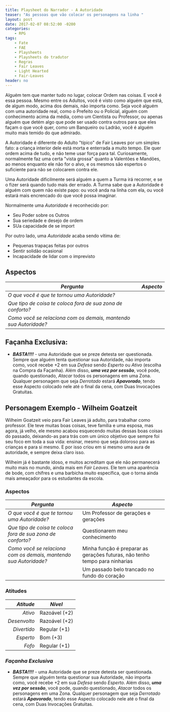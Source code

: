 ```yaml
---
title: Playsheet do Narrador - A Autoridade
teaser: "As pessoas que vão colocar os personagens na linha "
layout: post
date: 2017-02-07 08:52:00 -0200
categories: 
    - RPG
tags:
    - Fate
    - FAE
    - Playsheets
    - Playsheets do tradutor
    - Regras
    - Fair Leaves
    - Light Hearted
    - Fair-Leaves
header: no
---
```


Alguém tem que manter tudo no lugar, colocar Ordem nas coisas. E você é essa pessoa. Mesmo entre os Adultos, você é visto como alguém que está, de algum modo, acima dos demais, não importa como. Seja você alguém com uma autoridade real, como o Prefeito ou o Policial, alguém com conhecimento acima da média, como um Cientista ou Professor, ou apenas alguém que detém algo que pode ser usado contra outros para que eles façam o que você quer, como um Banqueiro ou Ladrão, você é alguém muito mais temido do que admirado.

A Autoridade é diferente do Adulto "típico" de Fair Leaves por um simples fato: a criança interior dele está morta e enterrada a muito tempo. Ele quer ordem acima de tudo, e não teme usar força para tal. Curiosamente, normalmente faz uma certa "vista grossa" quanto a Valentões e Mandões, ao menos enquanto ele não for o alvo, e os mesmos são espertos o suficiente para não se colocarem contra ele.

Uma Autoridade dificilmente será alguém a quem a Turma irá recorrer, e se o fizer será quando tudo mais der errado. A Turma sabe que a Autoridade é alguém com quem não existe papo: ou você anda na linha com ela, ou você estará mais encrencado do que você possa imaginar.

<!-- excerpt -->

Normalmente uma _Autoridade_ é reconhecido por:

+ Seu Poder sobre os Outros
+ Sua seriedade e desejo de ordem
+ SUa capacidade de se import

Por outro lado, uma _Autoridade_ acaba sendo vítima de:

+ Pequenas trapaças feitas por outros
+ Sentir solidão ocasional
+ Incapacidade de lidar com o imprevisto

## Aspectos

| ***Pergunta***                                                   | ***Aspecto*** |
|------------------------------------------------------------------|---------------|
| _O que você é que te tornou uma Autoridade?_                     |               |
| _Que tipo de coisa te coloca fora de sua zona de conforto?_      |               |
| _Como você se relaciona com os demais, mantendo sua Autoridade?_ |               | 

## Façanha Exclusiva:

+ ***BASTA!!!!*** - uma Autoridade que se preze detesta ser questionada. Sempre que alguém tenta questionar sua Autoridade, não importa como, você recebe +2 em sua _Defesa_ sendo _Esperto_ ou _Ativo_ (escolha na Compra da Façanha). Além disso, ___uma vez por sessão___, você pode, quando questionado, _Atacar_ todos os personagens em uma Zona. Qualquer personagem que seja _Derrotado_ estará ___Apavorado___, tendo esse Aspecto colocado nele até o final da cena, com Duas Invocações Gratuitas.

## Personagem Exemplo - Wilheim Goatzeit

Wilheim Goatzeit veio para Fair Leaves já adulto, para trabalhar como professor. Ele teve muitas boas coisas, teve família e uma esposa, mas agora, já velho, ele mesmo acabou esquecendo muitas dessas boas coisas do passado, deixando-as para trás com um único objetivo que sempre foi seu foco em toda a sua vida: ensinar, mesmo que seja doloroso para as crianças e para si mesmo. E por isso criou em si mesmo uma aura de autoridade, e sempre deixa claro isso.

Wilheim já é bastante idoso, e muitos acreditam que ele não permanecerá muito mais no mundo, ainda mais em _Fair Leaves_. Ele tem uma aparência de bode, com chifres e uma barbicha muito específica, que o torna ainda mais ameaçador para os estudantes da escola.

### __Aspectos__


| ***Pergunta***                                                   | ***Aspecto*** |
|------------------------------------------------------------------|---------------|
| _O que você é que te tornou uma Autoridade?_                     | Um Professor de gerações e gerações |
| _Que tipo de coisa te coloca fora de sua zona de conforto?_      | Questionarem meu conhecimento   |
| _Como você se relaciona com os demais, mantendo sua Autoridade?_ | Minha função é preparar as gerações futuras, não tenho tempo para ninharias | 
| | Um passado belo trancado no fundo do coração |

### __Atitudes__

| ***Atitude***  | ***Nível***   |
|---------------:|---------------|
| _Ativo_        | Razoável (+2) |
| _Desenvolto_   | Razoável (+2) |
| _Divertido_    | Regular (+1)  |
| _Esperto_      | Bom (+3)      |
| _Fofo_         | Regular (+1)  |

### ___Façanha Exclusiva___

+ ***BASTA!!!!*** - uma Autoridade que se preze detesta ser questionada. Sempre que alguém tenta questionar sua Autoridade, não importa como, você recebe +2 em sua _Defesa_ sendo _Esperto_. Além disso, ___uma vez por sessão___, você pode, quando questionado, _Atacar_ todos os personagens em uma Zona. Qualquer personagem que seja _Derrotado_ estará ___Apavorado___, tendo esse Aspecto colocado nele até o final da cena, com Duas Invocações Gratuitas.


